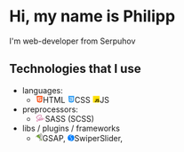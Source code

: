 # Hi, my name is Philipp
I'm web-developer from Serpuhov

## Technologies that I use

- languages:
    - ![Image alt](https://github.com/accura7e/accura7e/blob/main/technologies/html.png)HTML ![Image alt](https://github.com/accura7e/accura7e/blob/main/technologies/css.png)CSS ![Image alt](https://github.com/accura7e/accura7e/blob/main/technologies/js.png)JS
- preprocessors:
    - ![Image alt](https://github.com/accura7e/accura7e/blob/main/technologies/sass.png)SASS (SCSS)
- libs / plugins / frameworks
    - ![Image alt](https://github.com/accura7e/accura7e/blob/main/technologies/gsap.png)GSAP, ![Image alt](https://github.com/accura7e/accura7e/blob/main/technologies/swiper.png)SwiperSlider, 
